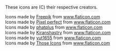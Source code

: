 
These icons are (C) their respective creators.

<div>Icons made by <a href="https://www.freepik.com" title="Freepik">Freepik</a> from <a href="https://www.flaticon.com/" title="Flaticon">www.flaticon.com</a></div>
<div>Icons made by <a href="https://www.flaticon.com/authors/pixel-perfect" title="Pixel perfect">Pixel perfect</a> from <a href="https://www.flaticon.com/" title="Flaticon">www.flaticon.com</a></div>
<div>Icons made by <a href="https://www.flaticon.com/authors/phatplus" title="phatplus">phatplus</a> from <a href="https://www.flaticon.com/" title="Flaticon">www.flaticon.com</a></div>
<div>Icons made by <a href="https://www.flaticon.com/authors/kiranshastry" title="Kiranshastry">Kiranshastry</a> from <a href="https://www.flaticon.com/" title="Flaticon">www.flaticon.com</a></div>
<div>Icons made by <a href="https://www.flaticon.com/authors/yut1655" title="yut1655">yut1655</a> from <a href="https://www.flaticon.com/" title="Flaticon">www.flaticon.com</a></div>
<div>Icons made by <a href="" title="Those Icons">Those Icons</a> from <a href="https://www.flaticon.com/" title="Flaticon">www.flaticon.com</a></div>
